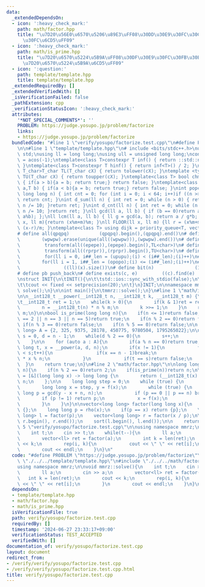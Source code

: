 ```yaml
---
data:
  _extendedDependsOn:
  - icon: ':heavy_check_mark:'
    path: math/factor.hpp
    title: "\u7D20\u56E0\u6570\u5206\u89E3\uFF08\u30DD\u30E9\u30FC\u30C9\u30FB\u30ED\
      \u30FC\u6CD5\uFF09"
  - icon: ':heavy_check_mark:'
    path: math/is_prime.hpp
    title: "\u7D20\u6570\u5224\u5B9A\uFF08\u30DF\u30E9\u30FC\u30FB\u30E9\u30D3\u30F3\
      \u7D20\u6570\u5224\u5B9A\u6CD5\uFF09"
  - icon: ':question:'
    path: template/template.hpp
    title: template/template.hpp
  _extendedRequiredBy: []
  _extendedVerifiedWith: []
  _isVerificationFailed: false
  _pathExtension: cpp
  _verificationStatusIcon: ':heavy_check_mark:'
  attributes:
    '*NOT_SPECIAL_COMMENTS*': ''
    PROBLEM: https://judge.yosupo.jp/problem/factorize
    links:
    - https://judge.yosupo.jp/problem/factorize
  bundledCode: "#line 1 \"verify/yosupo/factorize.test.cpp\"\n#define PROBLEM \"https://judge.yosupo.jp/problem/factorize\"\
    \n\n#line 1 \"template/template.hpp\"\n# include <bits/stdc++.h>\nusing namespace\
    \ std;\nusing ll = long long;\nusing ull = unsigned long long;\nconst double pi\
    \ = acos(-1);\ntemplate<class T>constexpr T inf() { return ::std::numeric_limits<T>::max();\
    \ }\ntemplate<class T>constexpr T hinf() { return inf<T>() / 2; }\ntemplate <typename\
    \ T_char>T_char TL(T_char cX) { return tolower(cX); }\ntemplate <typename T_char>T_char\
    \ TU(T_char cX) { return toupper(cX); }\ntemplate<class T> bool chmin(T& a,T b)\
    \ { if(a > b){a = b; return true;} return false; }\ntemplate<class T> bool chmax(T&\
    \ a,T b) { if(a < b){a = b; return true;} return false; }\nint popcnt(unsigned\
    \ long long n) { int cnt = 0; for (int i = 0; i < 64; i++)if ((n >> i) & 1)cnt++;\
    \ return cnt; }\nint d_sum(ll n) { int ret = 0; while (n > 0) { ret += n % 10;\
    \ n /= 10; }return ret; }\nint d_cnt(ll n) { int ret = 0; while (n > 0) { ret++;\
    \ n /= 10; }return ret; }\nll gcd(ll a, ll b) { if (b == 0)return a; return gcd(b,\
    \ a%b); };\nll lcm(ll a, ll b) { ll g = gcd(a, b); return a / g*b; };\nll MOD(ll\
    \ x, ll m){return (x%m+m)%m; }\nll FLOOR(ll x, ll m) {ll r = (x%m+m)%m; return\
    \ (x-r)/m; }\ntemplate<class T> using dijk = priority_queue<T, vector<T>, greater<T>>;\n\
    # define all(qpqpq)           (qpqpq).begin(),(qpqpq).end()\n# define UNIQUE(wpwpw)\
    \        (wpwpw).erase(unique(all((wpwpw))),(wpwpw).end())\n# define LOWER(epepe)\
    \         transform(all((epepe)),(epepe).begin(),TL<char>)\n# define UPPER(rprpr)\
    \         transform(all((rprpr)),(rprpr).begin(),TU<char>)\n# define rep(i,upupu)\
    \         for(ll i = 0, i##_len = (upupu);(i) < (i##_len);(i)++)\n# define reps(i,opopo)\
    \        for(ll i = 1, i##_len = (opopo);(i) <= (i##_len);(i)++)\n# define len(x)\
    \                ((ll)(x).size())\n# define bit(n)               (1LL << (n))\n\
    # define pb push_back\n# define exists(c, e)         ((c).find(e) != (c).end())\n\
    \nstruct INIT{\n\tINIT(){\n\t\tstd::ios::sync_with_stdio(false);\n\t\tstd::cin.tie(0);\n\
    \t\tcout << fixed << setprecision(20);\n\t}\n}INIT;\n\nnamespace mmrz {\n\tvoid\
    \ solve();\n}\n\nint main(){\n\tmmrz::solve();\n}\n#line 1 \"math/is_prime.hpp\"\
    \n\n__int128_t __power(__int128_t n, __int128_t k, __int128_t m) {\n    n %= m;\n\
    \t__int128_t ret = 1;\n    while(k > 0){\n        if(k & 1)ret = ret * n % m;\n\
    \        n = __int128_t(n) * n % m;\n        k >>= 1;\n    }\n    return ret %\
    \ m;\n}\n\nbool is_prime(long long n){\n    if(n <= 1)return false;\n    if(n\
    \ == 2 || n == 3 || n == 5)return true;\n    if(n % 2 == 0)return false;\n   \
    \ if(n % 3 == 0)return false;\n    if(n % 5 == 0)return false;\n\n    vector<long\
    \ long> A = {2, 325, 9375, 28178, 450775, 9780504, 1795265022};\n\n    long long\
    \ s = 0, d = n - 1;\n    while(d % 2 == 0){\n        s++;\n        d >>= 1;\n\
    \    }\n\n    for (auto a : A){\n        if(a % n == 0)return true;\n        long\
    \ long t, x = __power(a, d, n);\n        if(x != 1){\n            for(t = 0;t\
    \ < s;t++){\n                if(x == n - 1)break;\n                x = __int128_t(x)\
    \ * x % n;\n            }\n            if(t == s)return false;\n        }\n  \
    \  }\n    return true;\n}\n#line 2 \"math/factor.hpp\"\n\nlong long rho(long long\
    \ n){\n    if(n % 2 == 0)return 2;\n    if(is_prime(n))return n;\n\n    auto f\
    \ = [&](long long x) -> long long {\n        return (__int128_t(x) * x + 13) %\
    \ n;\n    };\n\n    long long step = 0;\n    while (true) {\n        ++step;\n\
    \        long long x = step, y = f(x);\n        while (true) {\n            long\
    \ long p = gcd(y - x + n, n);\n            if (p == 0 || p == n) break;\n    \
    \        if (p != 1) return p;\n            x = f(x);\n            y = f(f(y));\n\
    \        }\n    }\n}\n\nvector<long long> factor(long long x){\n    if(x == 1)return\
    \ {};\n    long long p = rho(x);\n    if(p == x) return {p};\n    \n    vector<long\
    \ long> l = factor(p);\n    vector<long long> r = factor(x / p);\n\n    l.insert(l.end(),\
    \ r.begin(), r.end());\n    sort(l.begin(), l.end());\n\n    return l;\n}\n#line\
    \ 5 \"verify/yosupo/factorize.test.cpp\"\n\nusing namespace mmrz;\n\nvoid mmrz::solve(){\n\
    \    int t;\n    cin >> t;\n    while(t--){\n        ll a;\n        cin >> a;\n\
    \        vector<ll> ret = factor(a);\n        int k = len(ret);\n        cout\
    \ << k;\n        rep(i, k){\n            cout << \" \" << ret[i];\n        }\n\
    \        cout << endl;\n    }\n}\n"
  code: "#define PROBLEM \"https://judge.yosupo.jp/problem/factorize\"\n\n#include\
    \ \"./../../template/template.hpp\"\n#include \"./../../math/factor.hpp\"\n\n\
    using namespace mmrz;\n\nvoid mmrz::solve(){\n    int t;\n    cin >> t;\n    while(t--){\n\
    \        ll a;\n        cin >> a;\n        vector<ll> ret = factor(a);\n     \
    \   int k = len(ret);\n        cout << k;\n        rep(i, k){\n            cout\
    \ << \" \" << ret[i];\n        }\n        cout << endl;\n    }\n}\n"
  dependsOn:
  - template/template.hpp
  - math/factor.hpp
  - math/is_prime.hpp
  isVerificationFile: true
  path: verify/yosupo/factorize.test.cpp
  requiredBy: []
  timestamp: '2024-06-27 23:33:17+09:00'
  verificationStatus: TEST_ACCEPTED
  verifiedWith: []
documentation_of: verify/yosupo/factorize.test.cpp
layout: document
redirect_from:
- /verify/verify/yosupo/factorize.test.cpp
- /verify/verify/yosupo/factorize.test.cpp.html
title: verify/yosupo/factorize.test.cpp
---
```

